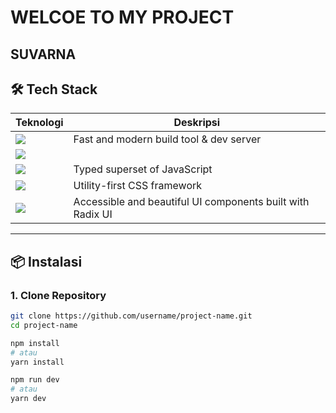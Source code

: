 # WELCOE TO MY PROJECT


## SUVARNA

## 🛠 Tech Stack

| Teknologi    | Deskripsi                                      |
|--------------|------------------------------------------------|
|  <img src="https://img.shields.io/badge/Vite-646CFF?logo=vite&logoColor=white&style=for-the-badge" />        | Fast and modern build tool & dev server |
| <img src="https://img.shields.io/badge/TypeScript-3178C6?logo=typescript&logoColor=white&style=for-the-badge" />    |
| <img src="https://img.shields.io/badge/React-61DAFB?logo=react&logoColor=black&style=for-the-badge" /> | Typed superset of JavaScript           |
| <img src="https://img.shields.io/badge/TailwindCSS-06B6D4?logo=tailwindcss&logoColor=white&style=for-the-badge" /> | Utility-first CSS framework             |
| <img src="https://img.shields.io/badge/shadcn/ui-%2320232A?logo=radixui&logoColor=white&style=for-the-badge" /> | Accessible and beautiful UI components built with Radix UI |

---

## 📦 Instalasi

### 1. Clone Repository
```bash
git clone https://github.com/username/project-name.git
cd project-name

npm install
# atau
yarn install

npm run dev
# atau
yarn dev


